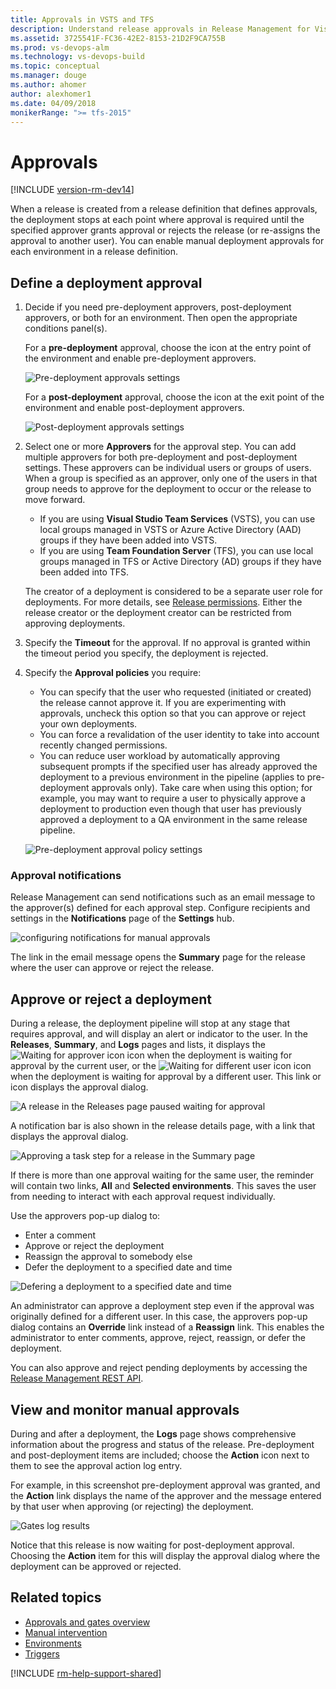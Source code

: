 ```yaml
---
title: Approvals in VSTS and TFS
description: Understand release approvals in Release Management for Visual Studio Team Services (VSTS) and Team Foundation Server (TFS)
ms.assetid: 3725541F-FC36-42E2-8153-21D2F9CA755B
ms.prod: vs-devops-alm
ms.technology: vs-devops-build
ms.topic: conceptual
ms.manager: douge
ms.author: ahomer
author: alexhomer1
ms.date: 04/09/2018
monikerRange: ">= tfs-2015"
---
```


# Approvals

[!INCLUDE [version-rm-dev14](../../../../_shared/version-rm-dev14.md)]

When a release is created from a release definition that defines
approvals, the deployment stops at each point where approval is required
until the specified approver grants approval or rejects the release (or
re-assigns the approval to another user).
You can enable manual deployment approvals for each environment in a release definition.

## Define a deployment approval

1. Decide if you need pre-deployment approvers, post-deployment approvers, or both
   for an environment. Then open the appropriate conditions panel(s). 

   For a **pre-deployment** approval, choose the icon at the entry point of the environment
   and enable pre-deployment approvers.

   ![Pre-deployment approvals settings](_img/environments-01.png)

   For a **post-deployment** approval, choose the icon at the exit point of the environment
   and enable post-deployment approvers.

   ![Post-deployment approvals settings](_img/environments-01a.png)

1. Select one or more **Approvers** for the approval step. You can add multiple approvers for both pre-deployment
   and post-deployment settings. These approvers can be individual users or groups of users. 
   When a group is specified as an approver, only one of the users in that group needs to approve
   for the deployment to occur or the release to move forward.

   * If you are using **Visual Studio Team Services** (VSTS), you
     can use local groups managed in VSTS or
     Azure Active Directory (AAD) groups if they have been
     added into VSTS.
   * If you are using **Team Foundation Server** (TFS),
     you can use local groups managed in TFS or Active
     Directory (AD) groups if they have been added into TFS.

   The creator of a deployment is considered to be a separate user
   role for deployments. For more details,
   see [Release permissions](../../../policies/permissions.md#release-permissions).
   Either the release creator or the deployment creator can be restricted from approving deployments. 

1. Specify the **Timeout** for the approval. If no approval is granted within the timeout period you
   specify, the deployment is rejected.

1. Specify the **Approval policies** you require:

   * You can specify that the user who requested (initiated or created) the release cannot approve it.
     If you are experimenting with approvals, uncheck this option so that you can approve or reject your own deployments. 
   * You can force a revalidation of the user identity to take into account recently changed permissions. 
   * You can reduce user workload by automatically approving subsequent prompts if the specified
     user has already approved the deployment to a previous environment in the pipeline
     (applies to pre-deployment approvals only). Take care when using this option; for example, you may
     want to require a user to physically approve a deployment to production even though that user has
     previously approved a deployment to a QA environment in the same release pipeline.  

   ![Pre-deployment approval policy settings](_img/environments-02.png)

### Approval notifications

Release Management can send notifications such as an email message to the approver(s) defined for
each approval step. Configure recipients and settings in the **Notifications** page of the 
**Settings** hub.

![configuring notifications for manual approvals](_img/notifications.png)
  
The link in the email message opens the **Summary** page for the release
where the user can approve or reject the release.

<a name="approve-release"></a>

## Approve or reject a deployment

During a release, the deployment pipeline will stop at any stage that requires approval, and
will display an alert or indicator to the user. In the **Releases**, **Summary**, and **Logs** pages
and lists, it displays the ![Waiting for approver icon](_img/approve-icon.png)
icon when the deployment is waiting for approval by the current user, or the
![Waiting for different user icon](_img/approve-other-icon.png) icon
when the deployment is waiting for approval by a different user.
This link or icon displays the approval dialog.
 
![A release in the Releases page paused waiting for approval](_img/approve-01.png)

A notification bar is also shown in the release details page, with a link that displays the approval dialog.      

![Approving a task step for a release in the Summary page](_img/approve-01c.png)

If there is more than one approval waiting for the same user, the reminder will
contain two links, **All** and **Selected environments**. This saves the user
from needing to interact with each approval request individually.

Use the approvers pop-up dialog to:

* Enter a comment
* Approve or reject the deployment
* Reassign the approval to somebody else
* Defer the deployment to a specified date and time

![Defering a deployment to a specified date and time](_img/approve-03.png)

An administrator can approve a deployment step even
if the approval was originally defined for a different user.
In this case, the approvers pop-up dialog contains an
**Override** link instead of a **Reassign** link.
This enables the administrator to enter comments, approve,
reject, reassign, or defer the deployment.

You can also approve and reject pending deployments by accessing the
[Release Management REST API](../../../../../integrate/index.md).

## View and monitor manual approvals

During and after a deployment, the **Logs** page shows comprehensive information
about the progress and status of the release. Pre-deployment and post-deployment
items are included; choose the **Action** icon next to them to see the approval
action log entry.

For example, in this screenshot pre-deployment approval was granted, and the
**Action** link displays the name of the approver and the message entered by that user
when approving (or rejecting) the deployment.  

![Gates log results ](_img/approve-05.png)

Notice that this release is now waiting for post-deployment approval.
Choosing the **Action** item for this will display the approval dialog where 
the deployment can be approved or rejected.

## Related topics

* [Approvals and gates overview](index.md)
* [Manual intervention](../../../../tasks/utility/manual-intervention.md)
* [Environments](../environments.md)
* [Triggers](../triggers.md)

[!INCLUDE [rm-help-support-shared](../../../../_shared/rm-help-support-shared.md)]
